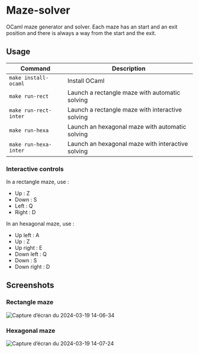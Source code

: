# Maze-solver
OCaml maze generator and solver. Each maze has an start and an exit position and there is always a way from the start and the exit.

## Usage

| Command               | Description                                       |
| --------------------- | ------------------------------------------------- |
| `make install-ocaml`  | Install OCaml                                     |
| `make run-rect`       | Launch a rectangle maze with automatic solving    |
| `make run-rect-inter` | Launch a rectangle maze with interactive solving  |
| `make run-hexa`       | Launch an hexagonal maze with automatic solving   |
| `make run-hexa-inter` | Launch an hexagonal maze with interactive solving |

### Interactive controls
In a rectangle maze, use :
- Up : Z
- Down : S
- Left : Q
- Right : D

In an hexagonal maze, use :
- Up left : A
- Up : Z
- Up right : E
- Down left : Q
- Down : S
- Down right : D

## Screenshots
### Rectangle maze
![Capture d’écran du 2024-03-19 14-06-34](https://github.com/LoukaDOZ/Maze-solver/assets/46566140/87767810-e46d-4ddf-921f-8038a3a1438b)

### Hexagonal maze
![Capture d’écran du 2024-03-19 14-07-24](https://github.com/LoukaDOZ/Maze-solver/assets/46566140/47008129-7703-4022-a0f1-7e61acb85516)
